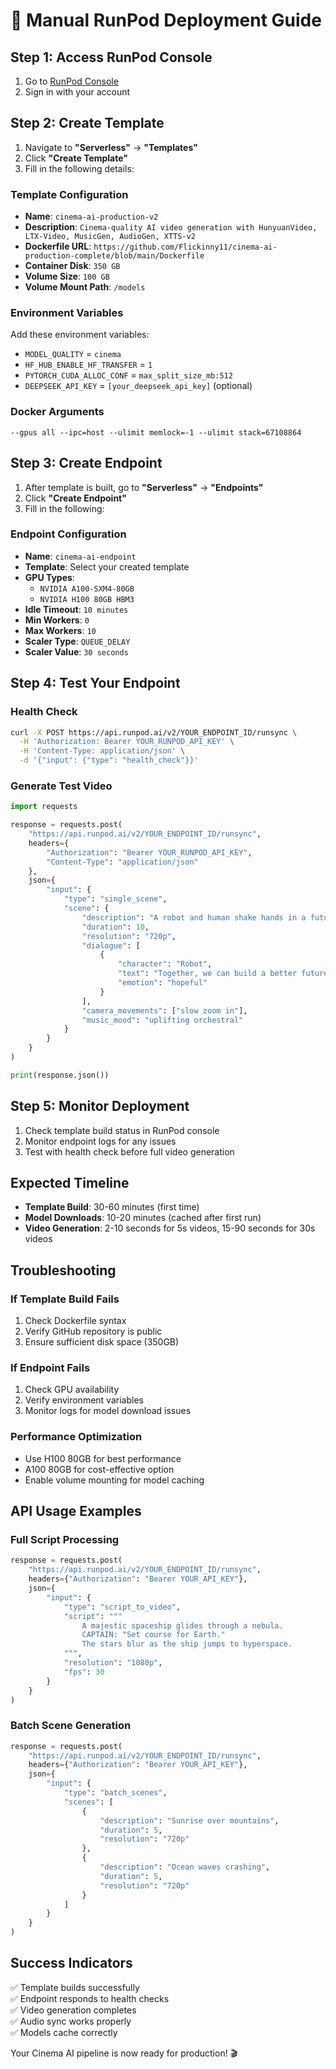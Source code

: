 # 🚀 Manual RunPod Deployment Guide

## Step 1: Access RunPod Console
1. Go to [RunPod Console](https://runpod.io/console)
2. Sign in with your account

## Step 2: Create Template
1. Navigate to **"Serverless"** → **"Templates"**
2. Click **"Create Template"**
3. Fill in the following details:

### Template Configuration
- **Name**: `cinema-ai-production-v2`
- **Description**: `Cinema-quality AI video generation with HunyuanVideo, LTX-Video, MusicGen, AudioGen, XTTS-v2`
- **Dockerfile URL**: `https://github.com/Flickinny11/cinema-ai-production-complete/blob/main/Dockerfile`
- **Container Disk**: `350 GB`
- **Volume Size**: `100 GB`
- **Volume Mount Path**: `/models`

### Environment Variables
Add these environment variables:
- `MODEL_QUALITY` = `cinema`
- `HF_HUB_ENABLE_HF_TRANSFER` = `1`
- `PYTORCH_CUDA_ALLOC_CONF` = `max_split_size_mb:512`
- `DEEPSEEK_API_KEY` = `[your_deepseek_api_key]` (optional)

### Docker Arguments
```
--gpus all --ipc=host --ulimit memlock=-1 --ulimit stack=67108864
```

## Step 3: Create Endpoint
1. After template is built, go to **"Serverless"** → **"Endpoints"**
2. Click **"Create Endpoint"**
3. Fill in the following:

### Endpoint Configuration
- **Name**: `cinema-ai-endpoint`
- **Template**: Select your created template
- **GPU Types**: 
  - `NVIDIA A100-SXM4-80GB`
  - `NVIDIA H100 80GB HBM3`
- **Idle Timeout**: `10 minutes`
- **Min Workers**: `0`
- **Max Workers**: `10`
- **Scaler Type**: `QUEUE_DELAY`
- **Scaler Value**: `30 seconds`

## Step 4: Test Your Endpoint

### Health Check
```bash
curl -X POST https://api.runpod.ai/v2/YOUR_ENDPOINT_ID/runsync \
  -H 'Authorization: Bearer YOUR_RUNPOD_API_KEY' \
  -H 'Content-Type: application/json' \
  -d '{"input": {"type": "health_check"}}'
```

### Generate Test Video
```python
import requests

response = requests.post(
    "https://api.runpod.ai/v2/YOUR_ENDPOINT_ID/runsync",
    headers={
        "Authorization": "Bearer YOUR_RUNPOD_API_KEY",
        "Content-Type": "application/json"
    },
    json={
        "input": {
            "type": "single_scene",
            "scene": {
                "description": "A robot and human shake hands in a futuristic city",
                "duration": 10,
                "resolution": "720p",
                "dialogue": [
                    {
                        "character": "Robot",
                        "text": "Together, we can build a better future.",
                        "emotion": "hopeful"
                    }
                ],
                "camera_movements": ["slow zoom in"],
                "music_mood": "uplifting orchestral"
            }
        }
    }
)

print(response.json())
```

## Step 5: Monitor Deployment
1. Check template build status in RunPod console
2. Monitor endpoint logs for any issues
3. Test with health check before full video generation

## Expected Timeline
- **Template Build**: 30-60 minutes (first time)
- **Model Downloads**: 10-20 minutes (cached after first run)
- **Video Generation**: 2-10 seconds for 5s videos, 15-90 seconds for 30s videos

## Troubleshooting

### If Template Build Fails
1. Check Dockerfile syntax
2. Verify GitHub repository is public
3. Ensure sufficient disk space (350GB)

### If Endpoint Fails
1. Check GPU availability
2. Verify environment variables
3. Monitor logs for model download issues

### Performance Optimization
- Use H100 80GB for best performance
- A100 80GB for cost-effective option
- Enable volume mounting for model caching

## API Usage Examples

### Full Script Processing
```python
response = requests.post(
    "https://api.runpod.ai/v2/YOUR_ENDPOINT_ID/runsync",
    headers={"Authorization": "Bearer YOUR_API_KEY"},
    json={
        "input": {
            "type": "script_to_video",
            "script": """
                A majestic spaceship glides through a nebula.
                CAPTAIN: "Set course for Earth."
                The stars blur as the ship jumps to hyperspace.
            """,
            "resolution": "1080p",
            "fps": 30
        }
    }
)
```

### Batch Scene Generation
```python
response = requests.post(
    "https://api.runpod.ai/v2/YOUR_ENDPOINT_ID/runsync",
    headers={"Authorization": "Bearer YOUR_API_KEY"},
    json={
        "input": {
            "type": "batch_scenes",
            "scenes": [
                {
                    "description": "Sunrise over mountains",
                    "duration": 5,
                    "resolution": "720p"
                },
                {
                    "description": "Ocean waves crashing",
                    "duration": 5,
                    "resolution": "720p"
                }
            ]
        }
    }
)
```

## Success Indicators
✅ Template builds successfully  
✅ Endpoint responds to health checks  
✅ Video generation completes  
✅ Audio sync works properly  
✅ Models cache correctly  

Your Cinema AI pipeline is now ready for production! 🎬
